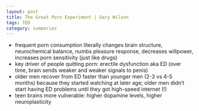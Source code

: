 ```yaml
---
layout: post
title: The Great Porn Experiment | Gary Wilson
tags: TED
category: summaries 
--- 
```


* frequent porn consumption literally changes brain structure, neurochemical balance, numbs pleasure response, decreases willpower, increases porn sensitivity (just like drugs)
* key driver of people quitting porn: erectile dysfunction aka ED (over time, brain sends weaker and weaker signals to penis)
* older men recover from ED faster than younger men (2-3 vs 4-5 months) because they started watching at later age; older men didn’t start having ED problems until they got high-speed internet (!)
* teen brains more vulnerable: higher dopamine levels, higher neuroplasticity

